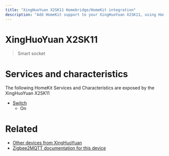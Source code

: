 ```yaml
---
title: "XingHuoYuan X2SK11 Homebridge/HomeKit integration"
description: "Add HomeKit support to your XingHuoYuan X2SK11, using Homebridge, Zigbee2MQTT and homebridge-z2m."
---
```

<!---
This file has been GENERATED using src/docgen/docgen.ts
DO NOT EDIT THIS FILE MANUALLY!
-->
# XingHuoYuan X2SK11
> Smart socket


# Services and characteristics
The following HomeKit Services and Characteristics are exposed by
the XingHuoYuan X2SK11

* [Switch](../../switch.md)
  * On


# Related
* [Other devices from XingHuoYuan](../index.md#xinghuoyuan)
* [Zigbee2MQTT documentation for this device](https://www.zigbee2mqtt.io/devices/X2SK11.html)